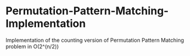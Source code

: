 # Permutation-Pattern-Matching-Implementation
Implementation of the counting version of Permutation Pattern Matching problem in O(2^(n/2))
